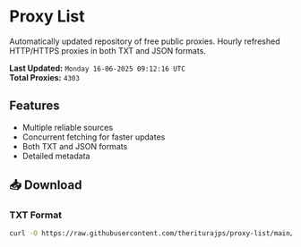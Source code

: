 # Proxy List

Automatically updated repository of free public proxies. Hourly refreshed HTTP/HTTPS proxies in both TXT and JSON formats.

**Last Updated:** `Monday 16-06-2025 09:12:16 UTC`  
**Total Proxies:** `4303`

## Features
- Multiple reliable sources
- Concurrent fetching for faster updates
- Both TXT and JSON formats
- Detailed metadata

## 📥 Download

### TXT Format
```bash
curl -O https://raw.githubusercontent.com/theriturajps/proxy-list/main/proxies.txt